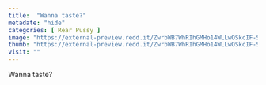```yaml
---
title:  "Wanna taste?"
metadate: "hide"
categories: [ Rear Pussy ]
image: "https://external-preview.redd.it/ZwrbWB7WhRIhGMHo14WLLwOSkcIF-SYObHJo4XJ-O_I.jpg?auto=webp&s=44e00e7c62fbb3a65287b8229201f9cff2d19da1"
thumb: "https://external-preview.redd.it/ZwrbWB7WhRIhGMHo14WLLwOSkcIF-SYObHJo4XJ-O_I.jpg?width=1080&crop=smart&auto=webp&s=db76586bc4b6cce331838b6909344ec4f935146e"
visit: ""
---
```

Wanna taste?
